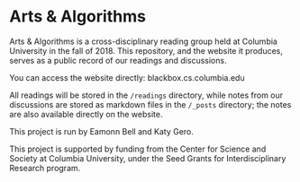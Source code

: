 # Arts & Algorithms

Arts & Algorithms is a cross-disciplinary reading group held at Columbia University in the fall of 2018. This repository, and the website it produces, serves as a public record of our readings and discussions.

You can access the website directly: blackbox.cs.columbia.edu

All readings will be stored in the `/readings` directory, while notes from our discussions are stored as markdown files in the `/_posts` directory; the notes are also available directly on the website.

This project is run by Eamonn Bell and Katy Gero.

This project is supported by funding from the Center for Science and Society at Columbia University, under the Seed Grants for Interdisciplinary Research program.